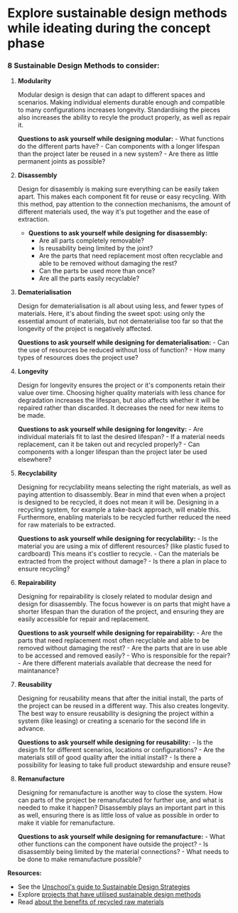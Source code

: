 # Explore sustainable design methods while ideating during the concept phase

### 8 Sustainable Design Methods to consider:

1. **Modularity**
    
    Modular design is design that can adapt to different spaces and scenarios. Making individual elements durable enough and compatible to many configurations increases longevity. Standardising the pieces also increases the ability to recyle the product properly, as well as repair it.
    
    **Questions to ask yourself while designing modular:**
        - What functions do the different parts have? 
        - Can components with a longer lifespan than the project later be reused in a new system? 
        - Are there as little permanent joints as possible? 
    

2. **Disassembly**
    
    Design for disasembly is making sure everything can be easily taken apart. This makes each component fit for reuse or easy recycling. With this method, pay attention to the connection mechanisms, the amount of different materials used, the way it's put together and the ease of extraction.  
    
    - **Questions to ask yourself while designing for disassembly:**
        - Are all parts completely removable? 
        - Is reusability being limited by the joint? 
        - Are the parts that need replacement most often recyclable and able to be removed without damaging the rest? 
        - Can the parts be used more than once? 
        - Are all the parts easily recyclable? 
    
       
3. **Dematerialisation**
    
    Design for dematerialisation is all about using less, and fewer types of materials. Here, it's about finding the sweet spot: using only the essential amount of materials, but not dematerialise too far so that the longevity of the project is negatively affected.
    
    **Questions to ask yourself while designing for dematerialisation:**
        - Can the use of resources be reduced without loss of function?
        - How many types of resources does the project use?
    

4. **Longevity**
    
    Design for longevity ensures the project or it's components retain their value over time. Choosing higher quality materials with less chance for degradation increases the lifespan, but  also affects whether it will be repaired rather than discarded. It decreases the need for new items to be made. 
    
    **Questions to ask yourself while designing for longevity:**
        - Are individual materials fit to last the desired lifespan? 
        - If a material needs replacement, can it be taken out and recycled properly? 
        - Can components with a longer lifespan than the project later be used elsewhere? 
    
  
5. **Recyclability**
    
    Designing for recyclability means selecting the right materials, as well as paying attention to disassembly. Bear in mind that even when a project is designed to be recycled, it does not mean it will be. Designing in a recycling system, for example a take-back approach, will enable this. Furthermore, enabling materials to be recycled further reduced the need for raw materials to be extracted. 
    
   **Questions to ask yourself while designing for recyclability:**
        - Is the material you are using a mix of different resources? (like plastic fused to cardboard) This means it's costlier to recycle. 
        - Can the materials be extracted from the project without damage? 
        - Is there a plan in place to ensure recycling? 
   
 
6. **Repairability**
    
    Designing for repairability is closely related to modular design and design for disassembly. The focus however is on parts that might have a shorter lifespan than the duration of the project, and ensuring they are easily accessible for repair and replacement.
    
    **Questions to ask yourself while designing for repairability:**
        - Are the parts that need replacement most often recyclable and able to be removed without damaging the rest? 
        - Are the parts that are in use able to be accessed and removed easily? 
        - Who is responsible for the repair? 
        - Are there different materials available that decrease the need for maintanance? 
  
  
7. **Reusability**
    
    Designing for reusability means that after the initial install, the parts of the project can be reused in a different way. This also creates longevity. The best way to ensure reusability is designing the project within a system (like leasing) or creating a scenario for the second life in advance. 
    
    **Questions to ask yourself while designing for reusability:**
        - Is the design fit for different scenarios, locations or configurations? 
        - Are the materials still of good quality after the initial install?
        - Is there a possibility for leasing to take full product stewardship and ensure reuse?

  
8. **Remanufacture**
    
    Designing for remanufacture is another way to close the system. How can parts of the project be remanufacuted for further use, and what is needed to make it happen? Disassembly plays an important part in this as well, ensuring there is as little loss of value as possible in order to make it viable for remanufacture. 
    
    **Questions to ask yourself while designing for remanufacture:**
        - What other functions can the component have outside the project? 
        - Is disassembly being limited by the material connections? 
        - What needs to be done to make remanufacture possible? 
    


**Resources:** 

- See the [Unschool's guide to Sustainable Design Strategies](https://www.unschools.co/journal-blog/week-57-a-quick-guide-to-sustainable-design-strat)
- Explore [projects that have utilised sustainable design methods](https://www.are.na/random-studio-i5kczxklwpg/sustainable-project-references)
- Read [about the benefits of recycled raw materials](https://www.remondis-sustainability.com/en/acting/recycled-raw-materials/#:~:text=So%20what%20exactly%20are%20recycled,end%2Dof%2Dlife%20vehicles.)
